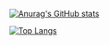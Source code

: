 [![Anurag's GitHub stats](https://github-readme-stats.vercel.app/api?username=ChanyoungPark88&show_icons=true&theme=city_lights)](https://github.com/anuraghazra/github-readme-stats)
<!-- [![Readme Card](https://github-readme-stats.vercel.app/api/pin/?username=ChanyoungPark88&repo=Study)](https://github.com/ChanyoungPark88/Study) -->
[![Top Langs](https://github-readme-stats.vercel.app/api/top-langs/?username=ChanyoungPark88)](https://github.com/anuraghazra/github-readme-stats)
